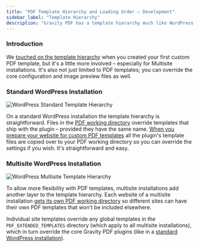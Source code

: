 ```yaml
---
title: "PDF Template Hierarchy and Loading Order – Development"
sidebar_label: "Template Hierarchy"
description: "Gravity PDF has a template hierarchy much like WordPress theme and child themes. You can override PDF templates, configuration and images."
---
```


### Introduction

We [touched on the template hierarchy](developer-first-custom-pdf.md#template-hierarchy) when you created your first custom PDF template, but it's a little more involved – especially for Multisite installations. It's also not just limited to PDF templates; you can override the core configuration and image preview files as well.

### Standard WordPress Installation

![WordPress Standard Template Hierarchy](https://resources.gravitypdf.com/uploads/2015/11/WordPress-Standard-Hierarchy.png)

On a standard WordPress installation the template hierarchy is straightforward. Files in the [PDF working directory](developer-first-custom-pdf.md#working-directory) override templates that ship with the plugin – provided they have the same name. [When you prepare your website for custom PDF templates](developer-first-custom-pdf.md#preparing-the-infrastructure) all the plugin's template files are copied over to your PDF working directory so you can override the settings if you wish. It's straightforward and easy.

### Multisite WordPress Installation

![WordPress Multisite Template Hierarchy](https://resources.gravitypdf.com/uploads/2015/11/WordPress-Multisite-Hierarchy.png)

To allow more flexibility with PDF templates, multisite installations add another layer to the template hierarchy. Each website of a multisite installation [gets its own PDF working directory](developer-first-custom-pdf.md#multisite-structure) so different sites can have their own PDF templates that won't be included elsewhere.

Individual site templates override any global templates in the `PDF_EXTENDED_TEMPLATES` directory (which apply to all multisite installations), which in turn override the core Gravity PDF plugins (like in a [standard WordPress installation](#standard-wordpress-install)).